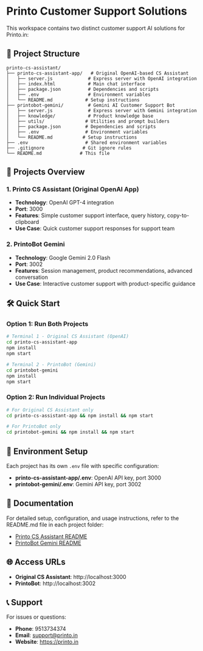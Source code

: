 # Printo Customer Support Solutions

This workspace contains two distinct customer support AI solutions for Printo.in:

## 📁 Project Structure

```
printo-cs-assistant/
├── printo-cs-assistant-app/   # Original OpenAI-based CS Assistant
│   ├── server.js             # Express server with OpenAI integration
│   ├── index.html            # Main chat interface
│   ├── package.json          # Dependencies and scripts
│   ├── .env                  # Environment variables
│   └── README.md            # Setup instructions
├── printobot-gemini/         # Gemini AI Customer Support Bot
│   ├── server.js             # Express server with Gemini integration
│   ├── knowledge/            # Product knowledge base
│   ├── utils/               # Utilities and prompt builders
│   ├── package.json         # Dependencies and scripts
│   ├── .env                 # Environment variables
│   └── README.md           # Setup instructions
├── .env                     # Shared environment variables
├── .gitignore              # Git ignore rules
└── README.md              # This file
```

## 🚀 Projects Overview

### 1. Printo CS Assistant (Original OpenAI App)
- **Technology**: OpenAI GPT-4 integration
- **Port**: 3000
- **Features**: Simple customer support interface, query history, copy-to-clipboard
- **Use Case**: Quick customer support responses for support team

### 2. PrintoBot Gemini
- **Technology**: Google Gemini 2.0 Flash
- **Port**: 3002
- **Features**: Session management, product recommendations, advanced conversation
- **Use Case**: Interactive customer support with product-specific guidance

## 🛠️ Quick Start

### Option 1: Run Both Projects
```bash
# Terminal 1 - Original CS Assistant (OpenAI)
cd printo-cs-assistant-app
npm install
npm start

# Terminal 2 - PrintoBot (Gemini)
cd printobot-gemini
npm install
npm start
```

### Option 2: Run Individual Projects
```bash
# For Original CS Assistant only
cd printo-cs-assistant-app && npm install && npm start

# For PrintoBot only
cd printobot-gemini && npm install && npm start
```

## 🔧 Environment Setup

Each project has its own `.env` file with specific configuration:

- **printo-cs-assistant-app/.env**: OpenAI API key, port 3000
- **printobot-gemini/.env**: Gemini API key, port 3002

## 📖 Documentation

For detailed setup, configuration, and usage instructions, refer to the README.md file in each project folder:

- [Printo CS Assistant README](./printo-cs-assistant-app/README.md)
- [PrintoBot Gemini README](./printobot-gemini/README.md)

## 🌐 Access URLs

- **Original CS Assistant**: http://localhost:3000
- **PrintoBot**: http://localhost:3002

## 📞 Support

For issues or questions:
- **Phone**: 9513734374
- **Email**: support@printo.in
- **Website**: https://printo.in